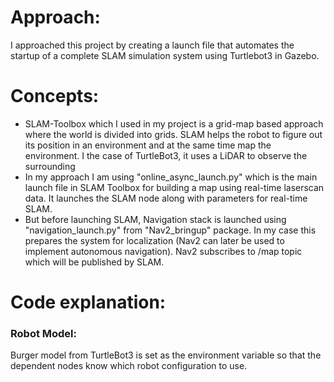 # Approach:
I approached this project by creating a launch file that automates the startup of a complete SLAM simulation system using Turtlebot3 in Gazebo.

# Concepts:
- SLAM-Toolbox which I used in my project is a grid-map based approach where the world is divided into grids. SLAM helps the robot to figure out its position in an environment and at the same time map the environment. I the case of TurtleBot3, it uses a LiDAR to observe the surrounding
- In my approach I am using "online_async_launch.py" which is the main launch file in SLAM Toolbox for building a map using real-time laserscan data. It launches the SLAM node along with parameters for real-time SLAM.
- But before launching SLAM, Navigation stack is launched using "navigation_launch.py" from "Nav2_bringup" package. In my case this prepares the system for localization (Nav2 can later be used to implement autonomous navigation). Nav2 subscribes to /map topic which will be published by SLAM.

# Code explanation:
### Robot Model:
Burger model from TurtleBot3 is set as the environment variable so that the dependent nodes know which robot configuration to use.

